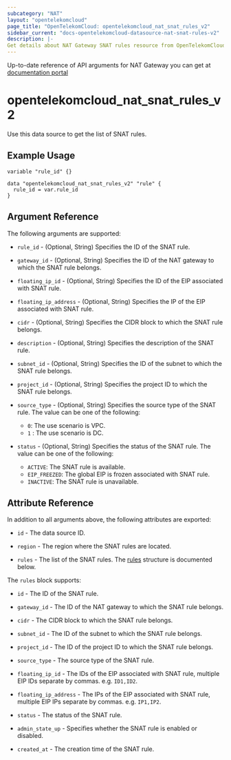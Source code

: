 ```yaml
---
subcategory: "NAT"
layout: "opentelekomcloud"
page_title: "OpenTelekomCloud: opentelekomcloud_nat_snat_rules_v2"
sidebar_current: "docs-opentelekomcloud-datasource-nat-snat-rules-v2"
description: |-
Get details about NAT Gateway SNAT rules resource from OpenTelekomCloud
---
```


Up-to-date reference of API arguments for NAT Gateway you can get at
[documentation portal](https://docs.otc.t-systems.com/nat-gateway/api-ref/api_v2.0/snat_rules/querying_snat_rules.html#nat-api-0007)

# opentelekomcloud_nat_snat_rules_v2

Use this data source to get the list of SNAT rules.

## Example Usage

```hcl
variable "rule_id" {}

data "opentelekomcloud_nat_snat_rules_v2" "rule" {
  rule_id = var.rule_id
}
```

## Argument Reference

The following arguments are supported:

* `rule_id` - (Optional, String) Specifies the ID of the SNAT rule.

* `gateway_id` - (Optional, String) Specifies the ID of the NAT gateway to which the SNAT rule belongs.

* `floating_ip_id` - (Optional, String) Specifies the ID of the EIP associated with SNAT rule.

* `floating_ip_address` - (Optional, String) Specifies the IP of the EIP associated with SNAT rule.

* `cidr` - (Optional, String) Specifies the CIDR block to which the SNAT rule belongs.

* `description` - (Optional, String) Specifies the description of the SNAT rule.

* `subnet_id` - (Optional, String) Specifies the ID of the subnet to which the SNAT rule belongs.

* `project_id` - (Optional, String) Specifies the project ID to which the SNAT rule belongs.

* `source_type` - (Optional, String) Specifies the source type of the SNAT rule.
  The value can be one of the following:
  * `0`: The use scenario is VPC.
  + `1` : The use scenario is DC.

* `status` - (Optional, String) Specifies the status of the SNAT rule.
  The value can be one of the following:
  * `ACTIVE`: The SNAT rule is available.
  * `EIP_FREEZED`: The global EIP is frozen associated with SNAT rule.
  + `INACTIVE`: The SNAT rule is unavailable.

## Attribute Reference

In addition to all arguments above, the following attributes are exported:

* `id` - The data source ID.

* `region` - The region where the SNAT rules are located.

* `rules` - The list of the SNAT rules.
  The [rules](#nat_snat_rules) structure is documented below.

<a name="nat_snat_rules"></a>
The `rules` block supports:

* `id` - The ID of the SNAT rule.

* `gateway_id` - The ID of the NAT gateway to which the SNAT rule belongs.

* `cidr` - The CIDR block to which the SNAT rule belongs.

* `subnet_id` - The ID of the subnet to which the SNAT rule belongs.

* `project_id` - The ID of the project ID to which the SNAT rule belongs.

* `source_type` - The source type of the SNAT rule.

* `floating_ip_id` - The IDs of the EIP associated with SNAT rule, multiple EIP IDs separate by commas.
  e.g. `ID1,ID2`.

* `floating_ip_address` - The IPs of the EIP associated with SNAT rule, multiple EIP IPs separate by commas.
  e.g. `IP1,IP2`.

* `status` - The status of the SNAT rule.

* `admin_state_up` - Specifies whether the SNAT rule is enabled or disabled.

* `created_at` - The creation time of the SNAT rule.
